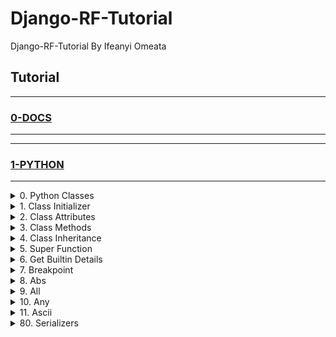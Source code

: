 # Django-RF-Tutorial

Django-RF-Tutorial By Ifeanyi Omeata

## Tutorial

---

### [0-DOCS](https://github.com/iomeata/Django-RF-Tutorial/blob/main/DOCS.md)

---

---

### [1-PYTHON](#)

---

<details>
  <summary>0. Python Classes</summary>

```python
class Person:
  pass

p1 = Person()
p2 = Person()

p1.name = "Bob"
p1.age = 30

p2.name = "Henry"
p2.age = 25

print(p1.name, p1.age) #Bob 30
print(p2.name, p2.age) #Henry 25

```

</details>

<details>
  <summary>1. Class Initializer</summary>

```python
class Person:
  def __init__(self, name, age):
    self.name = name
    self.age = age

p1 = Person("Brad", 32)
p2 = Person("Tommy", 21)

print(p1.name, p1.age) #Brad 32
print(p2.name, p2.age) #Tommy 21

```

</details>

<details>
  <summary>2. Class Attributes</summary>

```python
class Person:
  email = "mymail@example.com"

  def __init__(self, name, age):
    self.name = name
    self.age = age

p1 = Person("Brad", 32)
p2 = Person("Tommy", 21)

print(p1.name, p1.age, p1.email) #Brad 32 mymail@example.com
print(p2.name, p2.age, p2.email) #Tommy 21 mymail@example.com
```

</details>

<details>
  <summary>3. Class Methods</summary>

```python
class Person:
  email = "mymail@example.com"

  def __init__(self, name, age, email):
    self.name = name
    self.age = age
    self.email = email

  def print_info(self):
    print(f'My name is {self.name}, I am {self.age} years old, and my email is {self.email}.')

p1 = Person("Brad", 32, "brad@example.com")
p1.print_info()
#My name is Brad, I am 32 years old, and my email is brad@example.com.
```

</details>

<details>
  <summary>4. Class Inheritance</summary>

```python
class Person:
  def __init__(self, name, email):
    self.name = name
    self.email = email

  def full_info(self):
    print(f'Name is {self.name}, and Email is {self.email}.')

class Student(Person):
  pass

p1 = Student("Brad", "brad@example.com")
p1.full_info()
#Name is Brad, and Email is brad@example.com
```

</details>

<details>
  <summary>5. Super Function</summary>

```python
class Person:
  def __init__(self):
    print("This is from the Super class!")

class Student(Person):
  def __init__(self):
    # Person.__init__(self)
    super().__init__()
    print("This is from the Sub class.")

p1 = Student()
#This is from the Super class!
#This is from the Sub class.
```

</details>

<details>
  <summary>6. Get Builtin Details</summary>

```python
print(dir(__builtins__))
print(dir(abs))
```

</details>

<details>
  <summary>7. Breakpoint</summary>

```python
for i in range(10):
  print(f"i={i}")

  if i == 7:
    #import pdb; pdb.set_trace()
    breakpoint()

# i=0
# i=1
# i=2
# i=3
# i=4
# i=5
# i=6
# i=7
# > /home/runner/Python-LAB/main.py(4)<module>()
# -> for i in range(10):
# (Pdb) i
# 7
# (Pdb) continue
# i=8
# i=9
```

</details>

<details>
  <summary>8. Abs</summary>

```python
mylist = [1,2,3,-1,-2,-3]
my_new_list = [abs(i) for i in mylist]

print(mylist)
print(my_new_list)
# [1, 2, 3, -1, -2, -3]
# [1, 2, 3, 1, 2, 3]
```

</details>

<details>
  <summary>9. All</summary>

```python
print(all("hey")) #True
print(all("")) #True
print(all([False, 0])) #False
print(all([False, 1])) #False
print(all([False, False])) #False
print(all([True, False])) #False
print(all([True, True])) #True
print(all([10, 1])) #True

listSame = [1, 1, 1]
listDiff = [1, 2, 3]

print(all([x == 1 for x in listSame])) #True
print(all([x == 10 for x in listSame])) #False
print(all([x == 1 for x in listDiff])) #False

```

</details>

<details>
  <summary>10. Any</summary>

```python
print(any([""])) #False
print(any(["", False, 0])) #False
print(any(["", False, 0, 11])) #True
print(any(["", False, 0, True])) #True
print(any("Hey")) #True

listSame = [1, 1, 1]
listDiff = [1, 2, 3]

print(any([x == 1 for x in listSame])) #True
print(any([x == 10 for x in listSame])) #False
print(any([x == 1 for x in listDiff])) #True

names = ["John", "Joe", "James"]

print(any([x == "Joe" for x in names])) #True
print(any([x == "Dave" for x in names])) #False
```

</details>

<details>
  <summary>11. Ascii</summary>

```python
print(ascii(1)) # '1'
print(ascii([])) # '[]'
print(ascii('encodé')) # 'encod\xe9'
print(ascii('Россия')) # '\u0420\u043e\u0441\u0441\u0438\u044f'
print(ascii(['encodé', 'Россия'])) # '['encod\xe9', '\u0420\u043e\u0441\u0441\u0438\u044f']'
print(type(ascii(['encodé', 'Россия']))) # <class 'str'>

```

</details>

<details>
  <summary>80. Serializers</summary>

```python

```

<details>
  <summary>80. Serializers</summary>

```python

```

<details>
  <summary>80. Serializers</summary>

```python

```

<details>
  <summary>80. Serializers</summary>

```python

```

<details>
  <summary>80. Serializers</summary>

```python

```

</details>

<details>
  <summary>80. Serializers</summary>

```python

```

</details>

---

### [2-DRF-DOCS](#)

---

<details>
  <summary>1. Django RF Docs</summary>

### [https://www.django-rest-framework.org/](https://www.django-rest-framework.org/)

</details>

<details>
  <summary>2. Create a virtual environment Venv</summary>

```python
  python -m venv venv
  source venv/bin/activate

  python -m venv venv
  Set-ExecutionPolicy Unrestricted -Scope Process
  source venv\Scripts\activate
```

</details>

<details>
  <summary>3. Install Django and Django REST framework</summary>

```python
  pip install django django-rest-framework django-shortcuts
```

```python
  pip freeze
```

```python
  pip install -r requirements.txt
```

```python
  pip freeze > requirements.txt
```

</details>

<details>
  <summary>4. Set up new project (tutorial) and app (quickstart)</summary>

```python
  django-admin startproject tutorial .
```

```python
  django-admin startapp quickstart
```

</details>

<details>
  <summary>5. Run Migrations</summary>

```python
  python manage.py makemigrations
```

```python
  python manage.py migrate
```

</details>

<details>
  <summary>6. Add Django Rest Framework and App to settings</summary>

[here](https://github.com/iomeata/Django-API-Tutorial-1/commit/388d9ef90e787e6836b472370251500993521611)

```python
INSTALLED_APPS = [
    'django.contrib.admin',
    'django.contrib.auth',
    'django.contrib.contenttypes',
    'django.contrib.sessions',
    'django.contrib.messages',
    'django.contrib.staticfiles',
    'rest_framework',
    'quickstart',
]
```

</details>

<details>
  <summary>7. Create SuperUser</summary>

```python
python manage.py createsuperuser --email admin@example.com --username admin
```

</details>

<details>
  <summary>8. Create HyperlinkedModelSerializer for User and Group</summary>

[here](https://github.com/iomeata/Django-RF-Docs-Tutorial/commit/3705344a5098b551dab1d2586928d71e6783dbae)

```python
from django.contrib.auth.models import User, Group
from rest_framework import serializers


class UserSerializer(serializers.HyperlinkedModelSerializer):
    class Meta:
        model = User
        fields = ['url', 'username', 'email', 'groups']


class GroupSerializer(serializers.HyperlinkedModelSerializer):
    class Meta:
        model = Group
        fields = ['url', 'name']
```

</details>

<details>
  <summary>9. Create Viewsets</summary>

[here](https://github.com/iomeata/Django-RF-Docs-Tutorial/commit/5ddefcfab2af982cc33ed7dabcaf97942bf0d470)

```python
from django.contrib.auth.models import User, Group
from rest_framework import viewsets
from rest_framework import permissions
from .serializers import UserSerializer, GroupSerializer


class UserViewSet(viewsets.ModelViewSet):
    """
    API endpoint that allows users to be viewed or edited.
    """
    queryset = User.objects.all().order_by('-date_joined')
    serializer_class = UserSerializer
    permission_classes = [permissions.IsAuthenticated]


class GroupViewSet(viewsets.ModelViewSet):
    """
    API endpoint that allows groups to be viewed or edited.
    """
    queryset = Group.objects.all()
    serializer_class = GroupSerializer
    permission_classes = [permissions.IsAuthenticated]
```

</details>

<details>
  <summary>10. Create API Urls</summary>

[here](https://github.com/iomeata/Django-RF-Docs-Tutorial/commit/c70bc238d7d8824c56838132a946d84343df848e)

```python
from django.contrib import admin
from django.urls import include, path
from rest_framework import routers
from quickstart import views

router = routers.DefaultRouter()
router.register(r'users', views.UserViewSet)
router.register(r'groups', views.GroupViewSet)

# Wire up our API using automatic URL routing.
# Additionally, we include login URLs for the browsable API.
urlpatterns = [
    path('admin/', admin.site.urls),
    path('', include(router.urls)),
    path('api-auth/', include('rest_framework.urls', namespace='rest_framework'))
]
```

</details>

<details>
  <summary>11. Set Pagination</summary>

[here](https://github.com/iomeata/Django-RF-Docs-Tutorial/commit/c0f58cb7b5ef664fa6ecca9b5dafd21efcf38b48)

```python
REST_FRAMEWORK = {
    'DEFAULT_PAGINATION_CLASS': 'rest_framework.pagination.PageNumberPagination',
    'PAGE_SIZE': 10
}
```

or for a single ModelViewSet:

```python
from rest_framework.pagination import PageNumberPagination

class StandardResultsSetPagination(PageNumberPagination):
    page_size = 100
    page_size_query_param = 'page_size'
    max_page_size = 1000

class FooViewSet(viewsets.ModelViewSet):
    pagination_class = StandardResultsSetPagination
```

</details>

<details>
  <summary>12. Test Endpoints on Browsable API</summary>

```python
python manage.py runserver
```

```python
http://127.0.0.1:8000/groups/
```

![img.png](media/img.png)

```python
http://127.0.0.1:8000/users/
```

![img_1.png](media/img_1.png)

</details>

<details>
  <summary>1. Install pygments</summary>

```python
pip install django
pip install djangorestframework
pip install pygments  # We'll be using this for the code highlighting
```

</details>

<details>
  <summary>2. Create new App "snippets"</summary>

```python
python manage.py startapp snippets
```

```python
INSTALLED_APPS = [
    ...
    'rest_framework',
    'snippets',
]
```

</details>

<details>
  <summary>3. Create Snippets Model</summary>

```python
from django.db import models
from pygments.lexers import get_all_lexers
from pygments.styles import get_all_styles

LEXERS = [item for item in get_all_lexers() if item[1]]
LANGUAGE_CHOICES = sorted([(item[1][0], item[0]) for item in LEXERS])
STYLE_CHOICES = sorted([(item, item) for item in get_all_styles()])


class Snippet(models.Model):
    created = models.DateTimeField(auto_now_add=True)
    title = models.CharField(max_length=100, blank=True, default='')
    code = models.TextField()
    linenos = models.BooleanField(default=False)
    language = models.CharField(choices=LANGUAGE_CHOICES, default='python', max_length=100)
    style = models.CharField(choices=STYLE_CHOICES, default='friendly', max_length=100)

    class Meta:
        ordering = ['created']
```

```python
python manage.py makemigrations snippets
python manage.py migrate snippets
```

</details>

<details>
  <summary>4. Create SnippetSerializer</summary>

```python
from rest_framework import serializers
from snippets.models import Snippet, LANGUAGE_CHOICES, STYLE_CHOICES


class SnippetSerializer(serializers.Serializer):
    id = serializers.IntegerField(read_only=True)
    title = serializers.CharField(required=False, allow_blank=True, max_length=100)
    code = serializers.CharField(style={'base_template': 'textarea.html'})
    linenos = serializers.BooleanField(required=False)
    language = serializers.ChoiceField(choices=LANGUAGE_CHOICES, default='python')
    style = serializers.ChoiceField(choices=STYLE_CHOICES, default='friendly')

    def create(self, validated_data):
        """
        Create and return a new `Snippet` instance, given the validated data.
        """
        return Snippet.objects.create(**validated_data)

    def update(self, instance, validated_data):
        """
        Update and return an existing `Snippet` instance, given the validated data.
        """
        instance.title = validated_data.get('title', instance.title)
        instance.code = validated_data.get('code', instance.code)
        instance.linenos = validated_data.get('linenos', instance.linenos)
        instance.language = validated_data.get('language', instance.language)
        instance.style = validated_data.get('style', instance.style)
        instance.save()
        return instance
```

</details>

<details>
  <summary>5. Understanding Serialization: Working with Django Shell</summary>

```python
python manage.py shell
```

Creating Model Objects

```python
from snippets.models import Snippet
from snippets.serializers import SnippetSerializer
from rest_framework.renderers import JSONRenderer
from rest_framework.parsers import JSONParser

snippet = Snippet(code='foo = "bar"\n')
snippet.save()

snippet = Snippet(code='print("hello, world")\n')
snippet.save()
```

Model Object --> Python Object (Serialization)

```python
serializer = SnippetSerializer(snippet)
serializer.data
```

```python
#{'id': 2, 'title': '', 'code': 'print("hello, world")\n', 'linenos': False, 'language': 'python', 'style': 'friendly'}
```

Python Object --> JSON Object (Serialization) (Render from Python to JSON)

```python
content = JSONRenderer().render(serializer.data)
content
```

```python
#b'{"id":2,"title":"","code":"print(\\"hello, world\\")\\n","linenos":false,"language":"python","style":"friendly"}'
```

JSON Object --> Python Object (Deserialization) (Parse from JSON to Python)

```python
import io

stream = io.BytesIO(content)
data = JSONParser().parse(stream)
data
```

```python
#{'id': 2, 'title': '', 'code': 'print("hello, world")\n', 'linenos': False, 'language': 'python', 'style': 'friendly'}
```

Python Object --> Model Object (Deserialization)

```python
serializer = SnippetSerializer(data=data)
serializer.is_valid()
# True
serializer.validated_data
# OrderedDict([('title', ''), ('code', 'print("hello, world")\n'), ('linenos', False), ('language', 'python'), ('style', 'friendly')])
serializer.save()
# <Snippet: Snippet object>
```

Serializing Querysets

```python
serializer = SnippetSerializer(Snippet.objects.all(), many=True)
serializer.data
```

```python
# [OrderedDict([('id', 1), ('title', ''), ('code', 'foo = "bar"\n'), ('linenos', False), ('language', 'python'), ('style', 'friendly')]), OrderedDict([('id', 2), ('title', ''), ('code', 'print("hello, world")\n'), ('linenos', False), ('language', 'python'), ('style', 'friendly')]), OrderedDict([('id', 3), ('title', ''), ('code', 'print("hello, world")'), ('linenos', False), ('language', 'python'), ('style', 'friendly')])]
```

</details>

<details>
  <summary>6. Using ModelSerializers</summary>

```python
class SnippetSerializer(serializers.ModelSerializer):
    class Meta:
        model = Snippet
        fields = ['id', 'title', 'code', 'linenos', 'language', 'style']
```

Viewing Serializer Instance

```python
python manage.py shell
```

```python
from snippets.serializers import SnippetSerializer
serializer = SnippetSerializer()
print(repr(serializer))
```

```python
# SnippetSerializer():
#    id = IntegerField(label='ID', read_only=True)
#    title = CharField(allow_blank=True, max_length=100, required=False)
#    code = CharField(style={'base_template': 'textarea.html'})
#    linenos = BooleanField(required=False)
#    language = ChoiceField(choices=[('Clipper', 'FoxPro'), ('Cucumber', 'Gherkin'), ('RobotFramework', 'RobotFramework'), ('abap', 'ABAP'), ('ada', 'Ada')...
#    style = ChoiceField(choices=[('autumn', 'autumn'), ('borland', 'borland'), ('bw', 'bw'), ('colorful', 'colorful')...
```

</details>

<details>
  <summary>7. A</summary>

```python
python manage.py makemigrations snippets
python manage.py migrate snippets
```

</details>

<details>
  <summary>8. A</summary>

```python
python manage.py makemigrations snippets
python manage.py migrate snippets
```

</details>

---

### [2-DRF-PROJECT-IAMPYTHON](#)

---

<details>
  <summary>1. Django RF Docs</summary>

```python
https://www.django-rest-framework.org/
```

</details>

<details>
  <summary>2. Create Venv-Django-RF and Install Django</summary>

```python
python -m venv venv-Django-RF
source venv/bin/activate
```

```python
pip install django django-rest-framework django-shortcuts
```

</details>

<details>
  <summary>3. Add and Access REST framework's Default login and logout views</summary>

```python
INSTALLED_APPS = [
    ...
    'rest_framework',
]
```

```python
urlpatterns = [
    ...
    path('api-auth/', include('rest_framework.urls'))
]
```

```python
python manage.py createsuperuser
```

```python
http://127.0.0.1:8000/api-auth/login/
```

![image3](/media/image3.png)

</details>

<details>
  <summary>4. Include DjangoModelPermissionsOrAnonReadOnly</summary>

```python
REST_FRAMEWORK = {
    # Use Django's standard `django.contrib.auth` permissions,
    # or allow read-only access for unauthenticated users.
    'DEFAULT_PERMISSION_CLASSES': [
        'rest_framework.permissions.DjangoModelPermissionsOrAnonReadOnly'
    ]
}
```

</details>

<details>
  <summary>5. Setup Demo for User Authentication in Urls</summary>

```python
from django.urls import path, include
from django.contrib import admin
from django.contrib.auth.models import User
from rest_framework import routers, serializers, viewsets

# Serializers define the API representation.
class UserSerializer(serializers.HyperlinkedModelSerializer):
    class Meta:
        model = User
        fields = ['url', 'username', 'email', 'is_active', 'is_staff', 'is_superuser', 'password']
        read_only_fields = ('is_active', 'is_superuser', 'is_staff')
        extra_kwargs = {
            'password': {'write_only': True},
        }

    def create(self, validated_data):
        return User.objects.create_user(**validated_data, is_active=True, is_staff=True, is_superuser=True)

# ViewSets define the view behavior.
class UserViewSet(viewsets.ModelViewSet):
    queryset = User.objects.all()
    serializer_class = UserSerializer

# Routers provide an easy way of automatically determining the URL conf.
router = routers.DefaultRouter()
router.register(r'users', UserViewSet)

# Wire up our API using automatic URL routing.
# Additionally, we include login URLs for the browsable API.
urlpatterns = [
    path('admin/', admin.site.urls),
    path('', include(router.urls)),
    path('api-auth/', include('rest_framework.urls', namespace='rest_framework'))
]
```

```python
http://127.0.0.1:8000/
```

```python
http://127.0.0.1:8000/users/
```

```python
http://127.0.0.1:8000/users/1/
```

</details>

<details>
  <summary>6. Create PostgreSQL database</summary>

```python
# ubuntu command to access the postgres terminal
psql -d template1
# create postgres database
CREATE DATABASE mbd;
#psql -h localhost
# create postgres database user
CREATE USER mcommerce WITH PASSWORD '123456';
# set user encoding to utf8
ALTER ROLE mcommerce SET client_encoding TO 'utf8';
# set user default_transaction_isolation
ALTER ROLE mcommerce SET default_transaction_isolation TO 'read committed';
# set user timezone
ALTER ROLE mcommerce SET timezone TO 'Africa/Lagos';
# for full text search - evaluate the similarity of two strings by the number of “trigrams” they share.
CREATE EXTENSION pg_trgm;
# search without worrying about accented characters, useful in different languages
CREATE EXTENSION unaccent;
# grant full access to the database
GRANT ALL PRIVILEGES ON DATABASE mbd TO mcommerce;
```

```python
pip install psycopg2
```

```python
ALLOWED_HOSTS = ['.example.com','127.0.0.1', 'localhost']
```

```python
DATABASES = {
    'default': {
        'ENGINE': 'django.db.backends.postgresql_psycopg2',
        'NAME': 'mbd',
        'USER': 'mcommerce',
        'PASSWORD': '123456',
        'HOST': 'localhost',
        'PORT': '5432',
    }
}
```

```python
python manage.py makemigrations
```

```python
python manage.py migrate
```

```python
python manage.py runserver
```

</details>

<details>
  <summary>7. Create Product App</summary>

```python
python manage.py startapp product
```

```python
INSTALLED_APPS = [
    ---
    'rest_framework',
    'product',
]
```

</details>

<details>
  <summary>8. Create Product Model</summary>

```python
from django.db import models


class Product(models.Model):
    product_id = models.PositiveIntegerField(primary_key=True)
    name = models.CharField(max_length=100)
    cost = models.DecimalField(max_digits=6, decimal_places=2)
    date = models.DateField()
    description = models.TextField()
    created_at = models.DateTimeField(auto_now_add=True)
    updated_at = models.DateTimeField(auto_now=True)

    def __str__(self):
        return self.name

    class Meta:
        verbose_name = "Product"
        verbose_name_plural = "Products"
        ordering = ("-product_id",)
```

```python
python manage.py makemigrations
```

```python
python manage.py migrate
```

</details>

<details>
  <summary>9. Register Product Model in Admin</summary>

```python
from django.contrib import admin
from .models import Product


admin.site.register(Product)
```

```python
python manage.py runserver
```

</details>

<details>
  <summary>10. Create Productlist Serializer, URL and View</summary>

Type of Serializers

```python
- Simple Serializers
- Model Serializers
- HyperlinkedModel Serializers
- List Serializers
- Base Serializers
```

Serializer

```python
from rest_framework import serializers
from .models import Product


class ProductSerializer(serializers.ModelSerializer):

    class Meta:
        model = Product
        fields = '__all__'
```

View

```python
from django.shortcuts import render
from .models import Product
from .serializers import ProductSerializer
from rest_framework import status
from rest_framework.response import Response
#from rest_framework.views import APIView
from rest_framework.decorators import api_view


@api_view(['GET', 'POST'])
def list_products(request):
    if request.method == 'GET':
        queryset = Product.objects.all()
        serializer = ProductSerializer(queryset, many=True)
        context = {
            'data': serializer.data
        }
        return Response(context, status=status.HTTP_200_OK)

    if request.method == 'POST':
        serializer = ProductSerializer(data=request.data)
        if serializer.is_valid():
            serializer.save()
            return Response(serializer.data, status=status.HTTP_201_CREATED)
        return Response(serializer.errors, status=status.HTTP_400_BAD_REQUEST)
```

tutorial/urls.py

```python
urlpatterns = [
    path('admin/', admin.site.urls),
    path('api-auth/', include('rest_framework.urls', namespace='rest_framework')),
    path('products/', include('product.urls')),
]
```

product/urls.py

```python
from django.urls import path
from . import views


urlpatterns = [
    path('productlist/', views.list_products, name='list-products'),
]
```

```python
python manage.py runserver
```

```python
http://127.0.0.1:8000/products/productlist/
```

</details>

<details>
  <summary>10B. View Snippets</summary>

drf-1

```python
from django.shortcuts import render
from rest_framework import status
from rest_framework.response import Response
from rest_framework.views import APIView
from rest_framework import generics
from rest_framework import viewsets
from .models import Driver, Car
from .serializers import DriverSerializer, CarSerializer


# class DriverListCreateAPIView(generics.ListCreateAPIView):
#     queryset = Driver.objects.all()
#     serializer_class = DriverSerializer

# class DriverUpdateAPIView(generics.UpdateAPIView):
#     queryset = Driver.objects.all()
#     serializer_class = DriverSerializer
#     lookup_field = "id"

# class CarListCreateAPIView(generics.ListCreateAPIView):
#     queryset = Car.objects.all()
#     serializer_class = CarSerializer

# class CarUpdateAPIView(generics.UpdateAPIView):
#     queryset = Car.objects.all()
#     serializer_class = CarSerializer
#     lookup_field = "id"


def get(self, request):
    query_cars = Car.objects.all()
    context = {
        "drivers": DriverSerializer(query_drivers, many=True).data,
        "cars": CarSerializer(query_cars, many=True).data
    }
    return Response(context)

def post(self, request):
    if request.data.get('object') == "driver":
        serializer = DriverSerializer(data=request.data)
        serializer.is_valid(raise_exception=True)
        serializer.save()
    elif request.data.get('object') == "car":
        driver = Driver.objects.get(username=request.data.get('driver'))
        serializer = CarSerializer(data=request.data)
        serializer.is_valid()
        Car.objects.create(
            driver_id=driver,
            **serializer.data
        )
    context = {"data": serializer.data}
    return Response(context)

def put(self, request, *args, **kwargs):
    model_id = kwargs.get("id", None)
    if not model_id:
        return Response({"error": "method /PUT/ not allowed. No id exists."})
    try:
        instance = Driver.objects.get(id=model_id)
    except Exception:
        return Response({"error": "Object does not exist."})

    serializer = DriverSerializer(data=request.data, instance=instance)
    serializer.is_valid(raise_exception=True)
    serializer.save()
    return Response({"data": serializer.data})


def delete(self, request):
    driver = Driver.objects.get(username=request.data.get('driver'))
    driver.delete()
    context = {"data": request.data}
    return Response(context)

```

drf-2

```python
from django.shortcuts import render
from rest_framework.views import APIView
from rest_framework.response import Response
from rest_framework import status
from rest_framework.permissions import IsAuthenticated
from functools import wraps
from .models import Customer
from .serializers import CustomerSerializer


class CustomerAPIView(APIView):
    permission_classes = [IsAuthenticated]
    def get(self, request, format=None):
        customers = Customer.published.all()
        serializer = CustomerSerializer(customers, many=True)
        return Response(serializer.data, status=status.HTTP_200_OK)

    def post(self, request, format=None):
        serializer = CustomerSerializer(data=request.data)
        if serializer.is_valid():
            serializer.save()
            return Response(serializer.data, status=status.HTTP_201_CREATED)
        return Response(serializer.errors, status=status.HTTP_400_BAD_REQUEST)


def resource_checker(model):
    def check_entity(fun):
        @wraps(fun)
        def inner_fun(*args, **kwargs):
            try:
                x = fun(*args, **kwargs)
                return x
            except model.DoesNotExist:
                return Response({'error': 'Resource Not Found'}, status=status.HTTP_204_NO_CONTENT)
        return inner_fun
    return check_entity


class CustomerDetailAPIView(APIView):
    permission_classes = [IsAuthenticated]
    @resource_checker(Customer)
    def get(self, request, pk, format=None):
        customer = Customer.published.get(pk=pk)
        serializer = CustomerSerializer(customer)
        return Response(serializer.data, status=status.HTTP_200_OK)

    @resource_checker(Customer)
    def put(self, request, pk, format=None):
        customer = Customer.published.get(pk=pk)
        serializer = CustomerSerializer(customer, data=request.data)
        if serializer.is_valid():
            serializer.save()
            return Response(serializer.data, status=status.HTTP_201_CREATED)
        return Response(serializer.errors, status=status.HTTP_400_BAD_REQUEST)

    @resource_checker(Customer)
    def delete(self, request, pk, format=None):
        customer = Customer.published.get(pk=pk)
        customer.delete()
        return Response(status=status.HTTP_204_NO_CONTENT)

```

drf-3

```python
from django.shortcuts import render
from django.core.mail import send_mail
from rest_framework import exceptions
from rest_framework.response import Response
from rest_framework.views import APIView
from rest_framework.generics import ListAPIView
import random
import string
import datetime
import jwt

from .serializers import UserSerializer
from .models import User, UserToken, Reset
from .authentication import (JWTAuthentication, create_access_token,
                             create_refresh_token, decode_refresh_token)


class MembersListAPIView(ListAPIView):
    queryset = User.objects.all()
    serializer_class = UserSerializer

class RegisterAPIView(APIView):
    def post(self, request):
        data = request.data
        if data.get('password') != data.get('password_confirm'):
            raise exceptions.APIException('Passwords do not match!')
        serializer = UserSerializer(data=data)
        serializer.is_valid(raise_exception=True)
        serializer.save()
        return Response({'message': 'User is Registered!', 'data': serializer.data})

class LoginAPIView(APIView):
    def post(self, request):
        email = request.data.get('email')
        password = request.data.get('password')
        user = User.objects.filter(email=email).first()
        if user is None:
            raise exceptions.AuthenticationFailed('Invalid Credentials')
        if not user.check_password(password):
            raise exceptions.AuthenticationFailed('Invalid Credentials')
        access_token = create_access_token(user.id)
        refresh_token = create_refresh_token(user.id)

        UserToken.objects.create(
            user_id = user.id,
            token = refresh_token,
            expired_at=datetime.datetime.utcnow() + datetime.timedelta(days=7)
        )

        response = Response()
        response.set_cookie(key='refresh_token', value=refresh_token, httponly=True)
        response.data = {
            'token': access_token
        }
        return response

class UserAPIView(APIView):
    authentication_classes = [JWTAuthentication]

    def get(self, request):
        serializer = UserSerializer(request.user)
        return Response(serializer.data)


def post(request):
    refresh_token = request.COOKIES.get('refresh_token')
    id = decode_refresh_token(refresh_token)

    if not UserToken.objects.filter(
        user_id=id,
        token=refresh_token,
        expired_at__gt=datetime.datetime.now(tz=datetime.timezone.utc)
    ).exists():
        raise exceptions.AuthenticationFailed('unauthenticated')

    access_token = create_access_token(id)
    return Response({
        'token': access_token
    })


class RefreshAPIView(APIView):
    pass

class LogoutAPIView(APIView):
    def post(self, request):
        refresh_token = request.COOKIES.get('refresh_token')
        UserToken.objects.filter(token=refresh_token).delete()
        response = Response()
        response.delete_cookie(key='refresh_token')
        response.data = {
            'message': 'successfully logged out'
        }
        return response

class ForgotAPIView(APIView):
    def post(self, request):
        email = request.data.get('email')
        token = jwt.encode({"email": email}, "secret", algorithm="HS256")
        otp = "".join(random.choice(string.ascii_uppercase + string.digits) for _ in range(6))
        # otp = ''.join(random.choice(string.ascii_lowercase + string.digits) for _ in range(6))
        # otp = ''.join(random.SystemRandom().choice(string.ascii_lowercase + string.digits) for _ in range(6))
        if Reset.objects.filter(email=email).exists():
            Reset.objects.filter(email=email).delete()

        Reset.objects.create(
            email=email,
            otp=otp,
            token=token
        )

        url = f'http://localhost:3000/reset/{token}'
        url_otp = 'http://localhost:3000/reset/'

        send_mail(
            subject='Reset your Password!',
            message=f"""
                    Hi,
                    Click {url} to reset your password!
                    OR
                    Click the link below to reset your Password with the OTP: {otp}.
                    {url_otp}

                    Regards,
                    example.com
                    """,
            from_email = 'from@example.com',
            recipient_list = [email],
            fail_silently=False,
        )

        return Response({
            'message': 'successfully sent pin to email.'
        })


class ResetAPIView(APIView):
    def post(self, request):
        data = request.data
        if data['password'] != data['password_confirm']:
            raise exceptions.APIException('passwords do not match!')

        reset_password = Reset.objects.filter(otp=data['otp']).first()
        if not reset_password:
            raise exceptions.APIException('Invalid link')

        user = User.objects.filter(email=reset_password.email).first()
        if not user:
            raise exceptions.APIException('User not found!')

        user.set_password(data['password'])
        user.save()

        return Response({
            'message': 'Password changed successfully!'
        })

```

Others

```python
from rest_framework.decorators import api_view, renderer_classes
from rest_framework.renderers import JSONRenderer, TemplateHTMLRenderer

@api_view(('GET',))
@renderer_classes((TemplateHTMLRenderer, JSONRenderer))
def get_assessment_count(request):
    [...]
    data = {'count': queryset.count()}
    return Response(data, template_name='assessments.html')

```

</details>

<details>
  <summary>11. Apply Authentication</summary>

```python
from django.shortcuts import render
from .models import Product
from .serializers import ProductSerializer
from rest_framework import status
from rest_framework.response import Response
#from rest_framework.views import APIView
from rest_framework.decorators import api_view, permission_classes
from rest_framework.permissions import IsAuthenticated


@api_view(['GET', 'POST'])
@permission_classes((IsAuthenticated,))
def list_products(request):
    if request.method == 'GET':
        queryset = Product.objects.all()
        serializer = ProductSerializer(queryset, many=True)
        context = {
            'data': serializer.data
        }
        return Response(context, status=status.HTTP_200_OK)

    if request.method == 'POST':
        serializer = ProductSerializer(data=request.data)
        if serializer.is_valid():
            serializer.save()
            return Response(serializer.data, status=status.HTTP_201_CREATED)
        return Response(serializer.errors, status=status.HTTP_400_BAD_REQUEST)
```

</details>

<details>
  <summary>12. Create Messagelist Serializer, URL and View</summary>

Serializer

```python
from rest_framework import serializers
from .models import Product


class ProductSerializer(serializers.ModelSerializer):

    class Meta:
        model = Product
        fields = '__all__'


class MessageSerializer(serializers.Serializer):
    email = serializers.EmailField()
    content = serializers.CharField(max_length=200)
    created_at = serializers.DateTimeField(required=False)
    updated_at = serializers.DateTimeField(required=False)
```

URL

```python
from django.urls import path
from . import views

urlpatterns = [
    path('productlist/', views.list_products, name='list-products'),
    path('messagelist/', views.list_messages, name='list-messages'),
]
```

View

```python
from django.shortcuts import render
from .models import Product
from .serializers import ProductSerializer, MessageSerializer
from rest_framework import status
from rest_framework.response import Response
#from rest_framework.views import APIView
from rest_framework.decorators import api_view, permission_classes
from rest_framework.permissions import IsAuthenticated
from datetime import datetime


@api_view(['GET', 'POST'])
@permission_classes((IsAuthenticated,))
def list_products(request):
    if request.method == 'GET':
        queryset = Product.objects.all()
        serializer = ProductSerializer(queryset, many=True)
        context = {
            'data': serializer.data
        }
        return Response(context, status=status.HTTP_200_OK)

    if request.method == 'POST':
        serializer = ProductSerializer(data=request.data)
        if serializer.is_valid(raise_exception=True):
            serializer.save()
            return Response(serializer.data, status=status.HTTP_201_CREATED)
        return Response(serializer.errors, status=status.HTTP_400_BAD_REQUEST)


class Message():
    def __init__(self, email, content, created_at=None, updated_at=None):
        self.email = email
        self.content = content
        self.created_at = created_at or datetime.now()
        self.updated_at = updated_at or datetime.now()


@api_view(['GET', 'POST'])
def list_messages(request):
    if request.method == 'GET':
        message_obj = Message('customer@gmail.com', 'Hello People!')
        serializer = MessageSerializer(message_obj)
        context = {
            'data': serializer.data
        }
        return Response(context)

    if request.method == 'POST':
        serializer = MessageSerializer(data=request.data)
        if serializer.is_valid(raise_exception=True):
            #serializer.save()
            return Response(serializer.data, status=status.HTTP_201_CREATED)
        return Response(serializer.errors, status=status.HTTP_400_BAD_REQUEST)

```

</details>

<details>
  <summary>13. Create ProductCategory Model</summary>

```python
from django.db import models


class Product(models.Model):
    product_id = models.PositiveIntegerField(primary_key=True)
    category_name = models.ForeignKey('ProductCategory', related_name='ProductCategory', on_delete=models.CASCADE)
    name = models.CharField(max_length=100)
    cost = models.DecimalField(max_digits=6, decimal_places=2)
    date = models.DateField()
    description = models.TextField()
    created_at = models.DateTimeField(auto_now_add=True)
    updated_at = models.DateTimeField(auto_now=True)

    def __str__(self):
        return self.name

    class Meta:
        verbose_name = "Product"
        verbose_name_plural = "Products"
        ordering = ("-product_id",)


class ProductCategory(models.Model):
    category_id = models.PositiveIntegerField(primary_key=True)
    category_name = models.CharField(max_length=100)

    def __str__(self):
        return self.category_name

    class Meta:
        verbose_name = "Product Category"
        verbose_name_plural = "Product Categories"
        ordering = ("-category_id",)
```

```python
python manage.py makemigrations
```

```python
python manage.py migrate
```

</details>

<details>
  <summary>14. Add ProductCategory Model to Admin</summary>

```python
from django.contrib import admin
from .models import Product, ProductCategory


admin.site.register(Product)
admin.site.register(ProductCategory)
```

</details>

<details>
  <summary>15. Create Products Class Based Views</summary>

View:

```python
from django.shortcuts import render
from .models import Product
from .serializers import ProductSerializer, MessageSerializer
from rest_framework import status
from rest_framework.response import Response
from rest_framework.views import APIView
from rest_framework.decorators import api_view, permission_classes
from rest_framework.permissions import IsAuthenticated
from datetime import datetime


@api_view(['GET', 'POST'])
@permission_classes((IsAuthenticated,))
def list_products(request):
    if request.method == 'GET':
        queryset = Product.objects.all()
        serializer = ProductSerializer(queryset, many=True)
        context = {
            'data': serializer.data
        }
        return Response(context, status=status.HTTP_200_OK)

    if request.method == 'POST':
        serializer = ProductSerializer(data=request.data)
        if serializer.is_valid(raise_exception=True):
            serializer.save()
            return Response(serializer.data, status=status.HTTP_201_CREATED)
        return Response(serializer.errors, status=status.HTTP_400_BAD_REQUEST)


class Message():
    def __init__(self, email, content, created_at=None, updated_at=None):
        self.email = email
        self.content = content
        self.created_at = created_at or datetime.now()
        self.updated_at = updated_at or datetime.now()


@api_view(['GET', 'POST'])
def list_messages(request):
    if request.method == 'GET':
        message_obj = Message('customer@gmail.com', 'Hello People!')
        serializer = MessageSerializer(message_obj)
        context = {
            'data': serializer.data
        }
        return Response(context)

    if request.method == 'POST':
        serializer = MessageSerializer(data=request.data)
        if serializer.is_valid(raise_exception=True):
            #serializer.save()
            return Response(serializer.data, status=status.HTTP_201_CREATED)
        return Response(serializer.errors, status=status.HTTP_400_BAD_REQUEST)


class ListProducts(APIView):
    def get(self, request):
        try:
            queryset = Product.objects.all()
            serializer = ProductSerializer(queryset, many=True)
            context = {
                'data': serializer.data
            }
            return Response(context, status=status.HTTP_200_OK)
        except Product.DoesNotExist:
            context = {
                'message': 'No products found.'
            }
            return Response(context, status=status.HTTP_404_NOT_FOUND)

    def post(self, request):
        serializer = ProductSerializer(data=request.data)
        if serializer.is_valid(raise_exception=True):
            serializer.save()
            name = serializer.data.get('name')
            context = {
                'message': f"The product {name} has been created.",
                'data': serializer.data
            }
            return Response(context, status=status.HTTP_201_CREATED)
        return Response(serializer.errors, status=status.HTTP_400_BAD_REQUEST)

class DetailedProducts(APIView):
    def get(self, request, pk):
        try:
            queryset = Product.objects.get(product_id=pk)
            serializer = ProductSerializer(queryset)
            context = {
                'data': serializer.data
            }
            return Response(context, status=status.HTTP_200_OK)
        except Product.DoesNotExist:
            return Response({'message': 'Product does not exist!'}, status=status.HTTP_404_NOT_FOUND)

    def put(self, request, pk):
        queryset = Product.objects.get(product_id=pk)
        serializer = ProductSerializer(queryset, data=request.data)
        if serializer.is_valid(raise_exception=True):
            serializer.save()
            name = serializer.data.get('name')
            context = {
                'message': f"The product {name} has been updated.",
                'data': serializer.data
            }
            return Response(context, status=status.HTTP_201_CREATED)
        return Response(serializer.errors, status=status.HTTP_400_BAD_REQUEST)

    def delete(self, request, pk):
        queryset = Product.objects.get(product_id=pk)
        queryset.delete()
        return Response(status=status.HTTP_204_NO_CONTENT)

```

URL:

```python
from django.urls import path
from . import views


urlpatterns = [
    path('productlist/', views.list_products, name='list-products'),
    path('messagelist/', views.list_messages, name='list-messages'),
    path('classproductlist/', views.ListProducts.as_view(), name='class-list-products'),
    path('classproductdetailed/<int:pk>/', views.DetailedProducts.as_view(), name='class-detailed-products'),
]

```

</details>

<details>
  <summary>16. Mixins</summary>

ListModelMixin

```python
.list(request, *args, **kwargs) --> 200 OK
```

CreateModelMixin

```python
.create(request, *args, **kwargs) --> 201 Created --> 400 Bad Request
```

RetrieveModelMixin

```python
.retrieve(request, *args, **kwargs) --> 200 OK --> 404 Not Found
```

UpdateModelMixin

```python
.update(request, *args, **kwargs) --> 200 OK --> 400 Bad Request
.partial_update(request, *args, **kwargs) --> 200 OK --> 400 Bad Request
```

DestroyModelMixin

```python
.destroy(request, *args, **kwargs) --> 204 No Content --> 404 Not Found
```

</details>

<details>
  <summary>17. Create ListProductsMixins</summary>

URL

```python
from django.urls import path
from . import views
urlpatterns = [
    path('productlist/', views.list_products, name='list-products'),
    path('messagelist/', views.list_messages, name='list-messages'),
    path('classproductlist/', views.ListProducts.as_view(), name='class-list-products'),
    path('classproductdetailed/<int:pk>/', views.DetailedProducts.as_view(), name='class-detailed-products'),
    path('productlistmixins/', views.ListProductsMixins.as_view(), name='list-products-mixins'),
]
```

Views

```python
from django.shortcuts import render
from .models import Product
from .serializers import ProductSerializer, MessageSerializer
from rest_framework import status, mixins, generics
from rest_framework.response import Response
from rest_framework.views import APIView
from rest_framework.decorators import api_view, permission_classes
from rest_framework.permissions import IsAuthenticated
from datetime import datetime

------

class ListProductsMixins(mixins.ListModelMixin,
                         mixins.CreateModelMixin,
                         generics.GenericAPIView):

    queryset = Product.objects.all()
    serializer_class = ProductSerializer

    def get(self, request, *args, **kwargs):
        return self.list(request, *args, **kwargs)

    def post(self, request, *args, **kwargs):
        return self.create(request, *args, **kwargs)

```

</details>

<details>
  <summary>18. Create DetailedProductsMixins</summary>

URL

```python
from django.urls import path
from . import views


urlpatterns = [
    path('productlist/', views.list_products, name='list-products'),
    path('messagelist/', views.list_messages, name='list-messages'),
    path('classproductlist/', views.ListProducts.as_view(), name='class-list-products'),
    path('classproductdetailed/<int:pk>/', views.DetailedProducts.as_view(), name='class-detailed-products'),
    path('productlistmixins/', views.ListProductsMixins.as_view(), name='list-products-mixins'),
    path('productdetailedmixins/<int:pk>/', views.DetailedProductsMixins.as_view(), name='detailed-products-mixins'),
]
```

View

```python
from django.shortcuts import render
from .models import Product
from .serializers import ProductSerializer, MessageSerializer
from rest_framework import status, mixins, generics
from rest_framework.response import Response
from rest_framework.views import APIView
from rest_framework.decorators import api_view, permission_classes
from rest_framework.permissions import IsAuthenticated
from datetime import datetime


-----

class ListProductsMixins(mixins.ListModelMixin,
                         mixins.CreateModelMixin,
                         generics.GenericAPIView):

    queryset = Product.objects.all()
    serializer_class = ProductSerializer
    def get(self, request, *args, **kwargs):
        return self.list(request, *args, **kwargs)
    def post(self, request, *args, **kwargs):
        return self.create(request, *args, **kwargs)


class DetailedProductsMixins(mixins.RetrieveModelMixin,
                             mixins.UpdateModelMixin,
                             mixins.DestroyModelMixin,
                             generics.GenericAPIView):

    queryset = Product.objects.all()
    serializer_class = ProductSerializer

    def get(self, request, *args, **kwargs):
        return self.retrieve(request, *args, **kwargs)

    def put(self, request, *args, **kwargs):
        return self.update(request, *args, **kwargs)

    def delete(self, request, *args, **kwargs):
        return self.destroy(request, *args, **kwargs)

```

</details>

<details>
  <summary>19. A</summary>

```python
https://www.django-rest-framework.org/
```

</details>

<details>
  <summary>20. A</summary>

```python
https://www.django-rest-framework.org/
```

</details>
